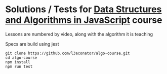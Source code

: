 # Solutions / Tests for [Data Structures and Algorithms in JavaScript](https://egghead.io/courses/data-structures-and-algorithms-in-javascript) course

Lessons are numbered by video, along with the algorithm it is teaching

Specs are build using jest

```
git clone https://github.com/l3aconator/algo-course.git
cd algo-course
npm install
npm run test
```
